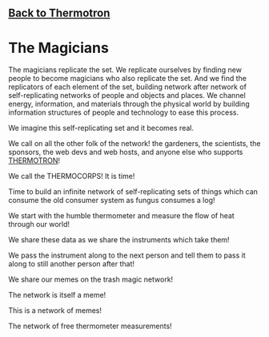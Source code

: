 ## [Back to Thermotron](../)

# The Magicians

The magicians replicate the set. We replicate ourselves by finding new people to become magicians who also replicate the set. And we find the replicators of each element of the set, building network after network of self-replicating networks of people and objects and places.  We channel energy, information, and materials through the physical world by building information structures of people and technology to ease this process.

We imagine this self-replicating set and it becomes real.

We call on all the other folk of the network! the gardeners, the scientists, the sponsors, the web devs and web hosts, and anyone else who supports [THERMOTRON](../)!

We call the THERMOCORPS!  It is time! 

Time to build an infinite network of self-replicating sets of things which can consume the old consumer system as fungus consumes a log!

We start with the humble thermometer and measure the flow of heat through our world!

We share these data as we share the instruments which take them!

We pass the instrument along to the next person and tell them to pass it along to still another person after that!

We share our memes on the trash magic network!

The network is itself a meme!

This is a network of memes!

The network of free thermometer measurements!


